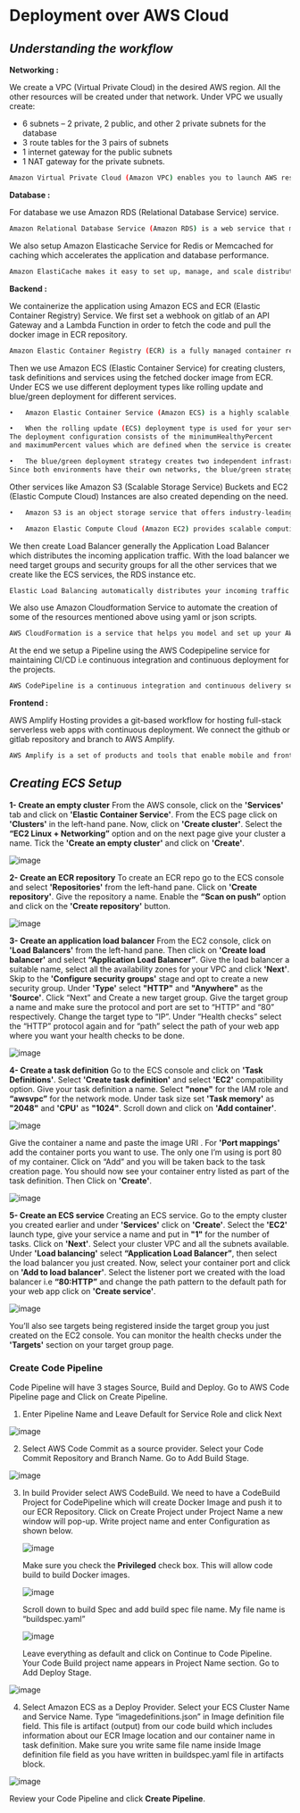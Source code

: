 # Deployment over AWS Cloud
## _Understanding the workflow_

**Networking :**

We create a VPC (Virtual Private Cloud) in the desired AWS region.
All the other resources will be created under that network.
Under VPC we usually create:
- 6 subnets – 2 private, 2 public, and other 2 private subnets for the database
- 3 route tables for the 3 pairs of subnets
- 1 internet gateway for the public subnets
- 1 NAT gateway for the private subnets.
```sh
Amazon Virtual Private Cloud (Amazon VPC) enables you to launch AWS resources into a virtual network that you have defined. This virtual network closely resembles a traditional network that you would operate in your own data center, with the benefits of using the scalable infrastructure of AWS.
```

**Database :**

For database we use Amazon RDS (Relational Database Service) service.
```sh
Amazon Relational Database Service (Amazon RDS) is a web service that makes it easier to set up, operate, and scale a relational database in the AWS Cloud. It provides cost-efficient, resizable capacity for an industry-standard relational database and manages common database administration tasks.
```

We also setup Amazon Elasticache Service for Redis or Memcached for caching which accelerates the application and database performance.
```sh
Amazon ElastiCache makes it easy to set up, manage, and scale distributed in-memory cache environments in the AWS Cloud. It provides a high performance, resizable, and cost-effective in-memory cache, while removing complexity associated with deploying and managing a distributed cache environment. ElastiCache works with both the Redis and Memcached engines.
``` 

**Backend :**

We containerize the application using Amazon ECS and ECR (Elastic Container Registry) Service.
We first set a webhook on gitlab of  an API Gateway and a Lambda Function in order to fetch the code and pull the docker image in ECR repository.
```sh
Amazon Elastic Container Registry (ECR) is a fully managed container registry that makes it easy to store, manage, share, and deploy your container images and artifacts anywhere.
```

Then we use Amazon ECS (Elastic Container Service) for creating clusters, task definitions and services using the fetched docker image from ECR.
Under ECS we use different deployment types like rolling update and blue/green deployment for different services.
```sh
•	Amazon Elastic Container Service (Amazon ECS) is a highly scalable, fast, container management service that makes it easy to run, stop, and manage Docker containers on a cluster of Amazon EC2 instances.

•	When the rolling update (ECS) deployment type is used for your service, when a new service deployment is started the Amazon ECS service scheduler replaces the currently running tasks with new tasks. The number of tasks that Amazon ECS adds or removes from the service during a rolling update is controlled by the deployment configuration. 
The deployment configuration consists of the minimumHealthyPercent 
and maximumPercent values which are defined when the service is created, but can also be updated on an existing service.

•	The blue/green deployment strategy creates two independent infrastructure environments. The blue environment contains the previous code or configuration, while the green environment contains the newest code or configurations. Traffic is then shifted to the newest environment (green) and diverted away from the previous environment (blue) by redirecting the DNS record to green load balancer using Route 53.
Since both environments have their own networks, the blue/green strategy has the benefit of being able to quickly and seamlessly roll back a deployment if failure is encountered. A downside of implementing blue/green is the uptick in cost due to running two infrastructure environments simultaneously.
```

Other services like Amazon S3 (Scalable Storage Service) Buckets and EC2 (Elastic Compute Cloud) Instances are also created depending on the need.
```sh
•	Amazon S3 is an object storage service that offers industry-leading scalability, data availability, security, and performance.

•	Amazon Elastic Compute Cloud (Amazon EC2) provides scalable computing capacity in the Amazon Web Services (AWS) Cloud. Using Amazon EC2 eliminates your need to invest in hardware up front, so you can develop and deploy applications faster. You can use Amazon EC2 to launch as many or as few virtual servers as you need, configure security and networking, and manage storage. Amazon EC2 enables you to scale up or down to handle changes in requirements or spikes in popularity, reducing your need to forecast traffic.
```

We then create Load Balancer generally the Application Load Balancer which distributes the incoming application traffic. With the load balancer we need target groups and security groups for all the other services that we create like the ECS services, the RDS instance etc.
```sh
Elastic Load Balancing automatically distributes your incoming traffic across multiple targets, such as EC2 instances, containers, and IP addresses, in one or more Availability Zones. It monitors the health of its registered targets, and routes traffic only to the healthy targets. Elastic Load Balancing scales your load balancer as your incoming traffic changes over time. It can automatically scale to the vast majority of workloads.
```

We also use Amazon Cloudformation Service to automate the creation of some of the resources mentioned above using yaml or json scripts.
```sh
AWS CloudFormation is a service that helps you model and set up your AWS resources so that you can spend less time managing those resources and more time focusing on your applications that run in AWS. You create a template that describes all the AWS resources that you want (like Amazon EC2 instances or Amazon RDS DB instances), and CloudFormation takes care of provisioning and configuring those resources for you. You do not need to individually create and configure AWS resources and figure out what's dependent on what; CloudFormation handles that.
```

At the end we setup a Pipeline using the AWS Codepipeline service for maintaining CI/CD i.e continuous integration and continuous deployment for the projects.
```sh
AWS CodePipeline is a continuous integration and continuous delivery service for fast and reliable application and infrastructure updates. CodePipeline builds, tests, and deploys your code every time there is a code change, based on the release process models you define.
```

**Frontend :**

AWS Amplify Hosting provides a git-based workflow for hosting full-stack serverless web apps with continuous deployment. We connect the github or gitlab repository and branch to AWS Amplify.
```sh
AWS Amplify is a set of products and tools that enable mobile and front-end web developers to build and deploy secure, scalable full-stack applications, powered by AWS.
```


## _Creating ECS Setup_

**1- Create an empty cluster**
From the AWS console, click on the **'Services'** tab and click on **'Elastic Container Service'**. From the ECS page click on **'Clusters'** in the left-hand pane. Now, click on **'Create cluster'**. Select the **“EC2 Linux + Networking”** option and on the next page give your cluster a name. Tick the **'Create an empty cluster'** and click on **'Create'**.

![image](Capture.JPG)

**2- Create an ECR repository**
To create an ECR repo go to the ECS console and select **'Repositories'** from the left-hand pane. Click on **'Create repository'**. Give the repository a name. Enable the **“Scan on push”** option and click on the **'Create repository'** button.

![image](image001.png)

**3- Create an application load balancer**
From the EC2 console, click on **'Load Balancers'** from the left-hand pane.  Then click on **'Create load balancer'** and select **“Application Load Balancer”**. Give the load balancer a suitable name, select all the availability zones for your VPC and click **'Next'**. Skip to the **'Configure security groups'** stage and opt to create a new security group. Under **'Type'** select **"HTTP"** and **"Anywhere"** as the **'Source'**.
Click “Next” and Create a new target group. Give the target group a name and make sure the protocol and port are set to “HTTP” and “80” respectively. Change the target type to “IP”. Under “Health checks” select the “HTTP” protocol again and for “path” select the path of your web app where you want your health checks to be done.

![image](image004.jpg)

**4- Create a task definition**
Go to the ECS console and click on **'Task Definitions'**. Select **'Create task definition'** and select **'EC2'** compatibility option. Give your task definition a name. Select **"none"** for the IAM role and **“awsvpc”** for the network mode. Under task size set **'Task memory'** as **"2048"** and **'CPU'** as **"1024"**. Scroll down and click on **'Add container'**.
 
![image](image005.jpg)

Give the container a name and paste the image URI . For **'Port mappings'** add the container ports you want to use. The only one I’m using is port 80 of my container. Click on “Add” and you will be taken back to the task creation page. You should now see your container entry listed as part of the task definition. Then Click on **'Create'**.

![image](image007.jpg)

**5- Create an ECS service**
Creating an ECS service. Go to the empty cluster you created earlier and under **'Services'** click on **'Create'**. Select the **'EC2'** launch type, give your service a name and put in **"1"** for the number of tasks. Click on **'Next'**. Select your cluster VPC and all the subnets available. Under **'Load balancing'** select **“Application Load Balancer”**, then select the load balancer you just created. Now, select your container port and click on **'Add to load balancer'**. Select the listener port we created with the load balancer i.e **“80:HTTP”** and change the path pattern to the default path for your web app click on **'Create service'**.

![image](image009.jpg)

You’ll also see targets being registered inside the target group you just created on the EC2 console. You can monitor the health checks under the **'Targets'** section on your target group page.

### Create Code Pipeline

Code Pipeline will have 3 stages Source, Build and Deploy.
Go to AWS Code Pipeline page and Click on Create Pipeline.
1.	Enter Pipeline Name and Leave Default for Service Role and click Next

![image](image010.png)

2. Select AWS Code Commit as a source provider. Select your Code Commit Repository and Branch Name. Go to Add Build Stage.

![image](image012.png)

3. In build Provider select AWS CodeBuild. We need to have a CodeBuild Project for CodePipeline which will create Docker Image and push it to our ECR Repository. Click on Create Project under Project Name a new window will pop-up. Write project name and enter Configuration as shown below.

    ![image](image014.png)

    Make sure you check the **Privileged** check box. This will allow code build to build Docker images. 
    
    ![image](image016.png)
    
    Scroll down to build Spec and add build spec file name. My file name is “buildspec.yaml”
    
    ![image](image018.png)
 
    Leave everything as default and click on Continue to Code Pipeline. Your Code Build project name appears in Project Name section. Go to Add Deploy Stage.

![image](image020.png)

4. Select Amazon ECS as a Deploy Provider. Select your ECS Cluster Name and Service Name. Type “imagedefinitions.json” in Image definition file field. This file is artifact (output) from our code build which includes information about our ECR Image location and our container name in task definition.
Make sure you write same file name inside Image definition file field as you have written in buildspec.yaml file in artifacts block.

![image](image022.png)

Review your Code Pipeline and click **Create Pipeline**.



